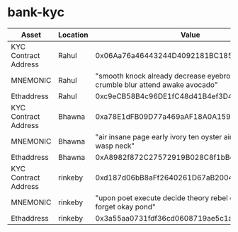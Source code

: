 # bank-kyc
| Asset | Location | Value |
|-|-|-|
| KYC Contract Address | Rahul | 0x06Aa76a46443244D4092181BC18545bBaF5a8e11 |
| MNEMONIC | Rahul | "smooth knock already decrease eyebrow usage divert crumble blur attend awake avocado" |
| Ethaddress | Rahul | 0xc9eCB58B4c96DE1fC48d41B4ef3D4421F6d52aF5 |
| KYC Contract Address | Bhawna | 0xa78E1dFB09D77a469aAF18A0A1596FAA9946894E |
| MNEMONIC | Bhawna | "air insane page early ivory ten oyster air nasty mom wasp neck" |
| Ethaddress | Bhawna | 0xA8982f872C27572919B028C8f1bBc8AB683fA970 |
| KYC Contract Address | rinkeby | 0xd187d06bB8aFf2640261D67aB2004A28a8619B48 |
| MNEMONIC | rinkeby | "upon poet execute decide theory rebel erase fuel excite forget okay pond" |
| Ethaddress | rinkeby | 0x3a55aa0731fdf36cd0608719ae5c1a2a786eb972 |
